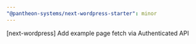```yaml
---
"@pantheon-systems/next-wordpress-starter": minor
---
```


[next-wordpress] Add example page fetch via Authenticated API
